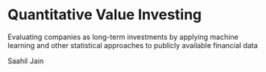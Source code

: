 # Quantitative Value Investing
Evaluating companies as long-term investments by applying machine learning and other statistical approaches to publicly available financial data

Saahil Jain
